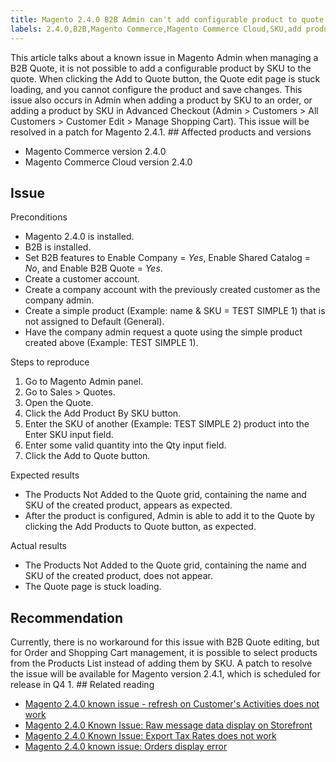 ```yaml
---
title: Magento 2.4.0 B2B Admin can't add configurable product to quote
labels: 2.4.0,B2B,Magento Commerce,Magento Commerce Cloud,SKU,add product,known issues,products,quote,shopping cart
---
```


This article talks about a known issue in Magento Admin when managing a B2B Quote, it is not possible to add a configurable product by SKU to the quote. When clicking the Add to Quote button, the Quote edit page is stuck loading, and you cannot configure the product and save changes. This issue also occurs in Admin when adding a product by SKU to an order, or adding a product by SKU in Advanced Checkout (Admin > Customers > All Customers > Customer Edit > Manage Shopping Cart). This issue will be resolved in a patch for Magento 2.4.1. ## Affected products and versions

* Magento Commerce version 2.4.0
* Magento Commerce Cloud version 2.4.0

## Issue

Preconditions

* Magento 2.4.0 is installed.
* B2B is installed. 
* Set B2B features to Enable Company = _Yes_, Enable Shared Catalog = _No_, and Enable B2B Quote = _Yes_. 
* Create a customer account. 
* Create a company account with the previously created customer as the company admin. 
* Create a simple product (Example: name &amp; SKU = TEST SIMPLE 1) that is not assigned to Default (General). 
* Have the company admin request a quote using the simple product created above (Example: TEST SIMPLE 1). 

Steps to reproduce

1. Go to Magento Admin panel. 
1. Go to Sales > Quotes. 
1. Open the Quote. 
1. Click the Add Product By SKU button.
1. Enter the SKU of another (Example: TEST SIMPLE 2) product into the Enter SKU input field. 
1. Enter some valid quantity into the Qty input field.
1. Click the Add to Quote button.

Expected results

* The Products Not Added to the Quote grid, containing the name and SKU of the created product, appears as expected. 
* After the product is configured, Admin is able to add it to the Quote by clicking the Add Products to Quote button, as expected. 

Actual results

* The Products Not Added to the Quote grid, containing the name and SKU of the created product, does not appear. 
* The Quote page is stuck loading. 

## Recommendation

Currently, there is no workaround for this issue with B2B Quote editing, but for Order and Shopping Cart management, it is possible to select products from the Products List instead of adding them by SKU. A patch to resolve the issue will be available for Magento version 2.4.1, which is scheduled for release in Q4 1. ## Related reading

* [Magento 2.4.0 known issue - refresh on Customer's Activities does not work](https://support.magento.com/hc/en-us/articles/360046091332)
* [Magento 2.4.0 Known Issue: Raw message data display on Storefront](https://support.magento.com/hc/en-us/articles/360045804332)
* [Magento 2.4.0 Known Issue: Export Tax Rates does not work](https://support.magento.com/hc/en-us/articles/360045850032)
* [Magento 2.4.0 known issue: Orders display error](https://support.magento.com/hc/en-us/articles/360046802271)